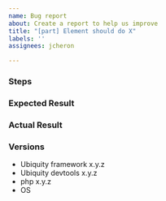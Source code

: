 ```yaml
---
name: Bug report
about: Create a report to help us improve
title: "[part] Element should do X"
labels: ''
assignees: jcheron

---
```


<!--
Use the format: [part] Element Should Do X

i.e. [Router] Route requirement should allow to set an integer url parameter

[part] is one of [Views,Controllers,ORM,Router,REST,Config,Git,SEO,Cache,UbiquityMyAdmin]
-->
### Steps

### Expected Result

### Actual Result

### Versions
- Ubiquity framework x.y.z
- Ubiquity devtools x.y.z
- php x.y.z
- OS
